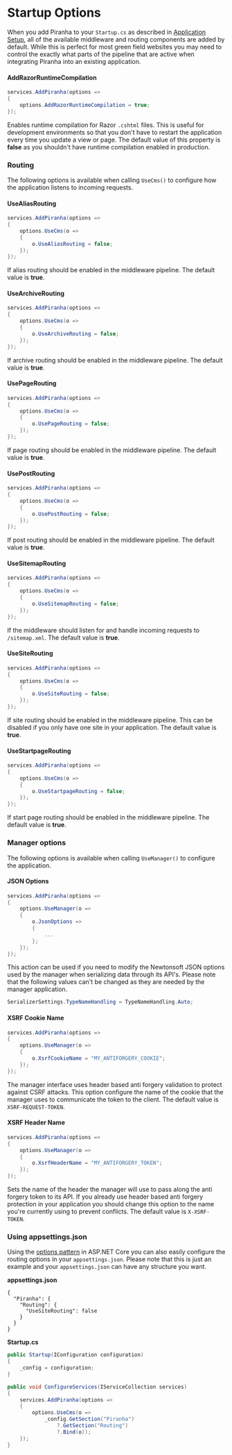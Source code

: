 # Startup Options

When you add Piranha to your `Startup.cs` as described in [Application Setup](application-setup), all of the available middleware and routing components are added by default. While this is perfect for most green field websites you may need to control the exactly what parts of the pipeline that are active when integrating Piranha into an existing application.

#### AddRazorRuntimeCompilation

~~~ csharp
services.AddPiranha(options =>
{
    options.AddRazorRuntimeCompilation = true;
});
~~~

Enables runtime compilation for Razor `.cshtml` files. This is useful for development environments so that you don't have to restart the application every time you update a view or page. The default value of this property is **false** as you shouldn't have runtime compilation enabled in production.

### Routing

The following options is available when calling `UseCms()` to configure how the application listens to incoming requests.

#### UseAliasRouting

~~~ csharp
services.AddPiranha(options =>
{
    options.UseCms(o =>
    {
        o.UseAliasRouting = false;
    });
});
~~~

If alias routing should be enabled in the middleware pipeline. The default value is **true**.

#### UseArchiveRouting

~~~ csharp
services.AddPiranha(options =>
{
    options.UseCms(o =>
    {
        o.UseArchiveRouting = false;
    });
});
~~~

If archive routing should be enabled in the middleware pipeline. The default value is **true**.

#### UsePageRouting

~~~ csharp
services.AddPiranha(options =>
{
    options.UseCms(o =>
    {
        o.UsePageRouting = false;
    });
});
~~~

If page routing should be enabled in the middleware pipeline. The default value is **true**.

#### UsePostRouting

~~~ csharp
services.AddPiranha(options =>
{
    options.UseCms(o =>
    {
        o.UsePostRouting = false;
    });
});
~~~

If post routing should be enabled in the middleware pipeline. The default value is **true**.

#### UseSitemapRouting

~~~ csharp
services.AddPiranha(options =>
{
    options.UseCms(o =>
    {
        o.UseSitemapRouting = false;
    });
});
~~~

If the middleware should listen for and handle incoming requests to `/sitemap.xml`. The default value is **true**.

#### UseSiteRouting

~~~ csharp
services.AddPiranha(options =>
{
    options.UseCms(o =>
    {
        o.UseSiteRouting = false;
    });
});
~~~

If site routing should be enabled in the middleware pipeline. This can be disabled if you only have one site in your application. The default value is **true**.

#### UseStartpageRouting

~~~ csharp
services.AddPiranha(options =>
{
    options.UseCms(o =>
    {
        o.UseStartpageRouting = false;
    });
});
~~~

If start page routing should be enabled in the middleware pipeline. The default value is **true**.

### Manager options

The following options is available when calling `UseManager()` to configure the application.

#### JSON Options

~~~ csharp
services.AddPiranha(options =>
{
    options.UseManager(o =>
    {
        o.JsonOptions => 
        {
            ...
        };
    });
});
~~~

This action can be used if you need to modify the Newtonsoft JSON options used by the manager when serializing data through its API's. Please note that the following values can't be changed as they are needed by the manager application.

~~~ csharp
SerializerSettings.TypeNameHandling = TypeNameHandling.Auto;
~~~

#### XSRF Cookie Name

~~~ csharp
services.AddPiranha(options =>
{
    options.UseManager(o =>
    {
        o.XsrfCookieName = "MY_ANTIFORGERY_COOKIE";
    });
});
~~~

The manager interface uses header based anti forgery validation to protect against CSRF attacks. This option configure the name of the cookie that the manager uses to communicate the token to the client. The default value is `XSRF-REQUEST-TOKEN`.

#### XSRF Header Name

~~~ csharp
services.AddPiranha(options =>
{
    options.UseManager(o =>
    {
        o.XsrfHeaderName = "MY_ANTIFORGERY_TOKEN";
    });
});
~~~

Sets the name of the header the manager will use to pass along the anti forgery token to its API. If you already use header based anti forgery protection in your application you should change this option to the name you're currently using to prevent conflicts. The default value is `X-XSRF-TOKEN`.

### Using appsettings.json

Using the [options pattern](https://docs.microsoft.com/en-us/aspnet/core/fundamentals/configuration/options) in ASP.NET Core you can also easily configure the routing options in your `appsettings.json`. Please note that this is just an example and your `appsettings.json` can have any structure you want.

**appsettings.json**
~~~
{
  "Piranha": {
    "Routing": {
      "UseSiteRouting": false
    }
  }
}
~~~

**Startup.cs**
~~~ csharp
public Startup(IConfiguration configuration)
{
    _config = configuration;
}

public void ConfigureServices(IServiceCollection services)
{
    services.AddPiranha(options =>
    {
        options.UseCms(o =>
            _config.GetSection("Piranha")
                ?.GetSection("Routing")
                ?.Bind(o));
    });
}
~~~
